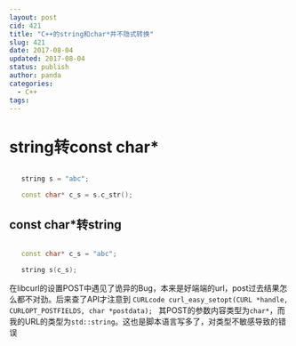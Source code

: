 ```yaml
---
layout: post
cid: 421
title: "C++的string和char*并不隐式转换"
slug: 421
date: 2017-08-04
updated: 2017-08-04
status: publish
author: panda
categories: 
  - C++
tags: 
---
```



# string转const char*
```cpp

   string s = "abc";

   const char* c_s = s.c_str();
```

## const char*转string

```cpp

   const char* c_s = "abc";

   string s(c_s);
```

在libcurl的设置POST中遇见了诡异的Bug，本来是好端端的url，post过去结果怎么都不对劲。后来查了API才注意到
`CURLcode curl_easy_setopt(CURL *handle, CURLOPT_POSTFIELDS, char *postdata); `
其POST的参数内容类型为`char*`，而我的URL的类型为`std::string`。这也是脚本语言写多了，对类型不敏感导致的错误
